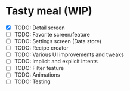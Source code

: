 # Tasty meal (WIP)

- [X] TODO: Detail screen
- [ ] TODO: Favorite screen/feature
- [ ] TODO: Settings screen (Data store)
- [ ] TODO: Recipe creator
- [ ] TODO: Various UI improvements and tweaks
- [ ] TODO: Implicit and explicit intents
- [ ] TODO: Filter feature
- [ ] TODO: Animations
- [ ] TODO: Testing
